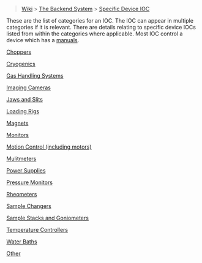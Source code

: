 > [Wiki](Home) > [The Backend System](The-Backend-System) > [Specific Device IOC](Specific-Device-IOC)

These are the list of categories for an IOC. The IOC can appear in multiple categories if it is relevant. There are details relating to specific device IOCs listed from within the categories where applicable. Most IOC control a device which has a [manuals](Manuals).

[Choppers](Choppers)

[Cryogenics](Cryogenics)

[Gas Handling Systems](Gas-Handling-Systems)

[Imaging Cameras](Imaging-Cameras)

[Jaws and Slits](Jaws-and-slits)

[Loading Rigs](Loading-Rigs)

[Magnets](Magnets)

[Monitors](Monitors)

[Motion Control (including motors)](Motor-IOCs)

[Mulitmeters](Mulitmeters)

[Power Supplies](Power-Supplies)

[Pressure Monitors](Pressure-Monitors)

[Rheometers](Rheometers)

[Sample Changers](Sample-Changers)

[Sample Stacks and Goniometers](Stacks-and-Gonios)

[Temperature Controllers](Temperature-Controllers)

[Water Baths](Water-Baths)

[Other](Other)




